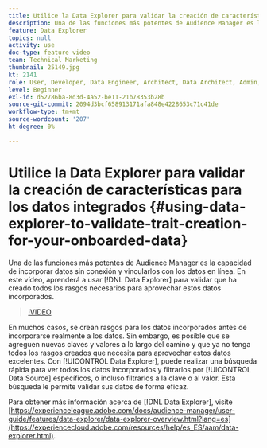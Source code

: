 ```yaml
---
title: Utilice la Data Explorer para validar la creación de características para los datos integrados
description: Una de las funciones más potentes de Audience Manager es la capacidad de incorporar datos sin conexión y vincularlos con los datos en línea. En este vídeo, aprenderá a utilizar la Data Explorer para validar que ha creado todos los rasgos necesarios para aprovechar estos datos integrados.
feature: Data Explorer
topics: null
activity: use
doc-type: feature video
team: Technical Marketing
thumbnail: 25149.jpg
kt: 2141
role: User, Developer, Data Engineer, Architect, Data Architect, Admin, Leader
level: Beginner
exl-id: d52786ba-8d3d-4a52-be11-21b78353b28b
source-git-commit: 2094d3bcf658913171afa848e4228653c71c41de
workflow-type: tm+mt
source-wordcount: '207'
ht-degree: 0%

---
```


# Utilice la Data Explorer para validar la creación de características para los datos integrados {#using-data-explorer-to-validate-trait-creation-for-your-onboarded-data}

Una de las funciones más potentes de Audience Manager es la capacidad de incorporar datos sin conexión y vincularlos con los datos en línea. En este vídeo, aprenderá a usar [!DNL Data Explorer] para validar que ha creado todos los rasgos necesarios para aprovechar estos datos incorporados.

>[!VIDEO](https://video.tv.adobe.com/v/25149/?quality=12)

En muchos casos, se crean rasgos para los datos incorporados antes de incorporarse realmente a los datos. Sin embargo, es posible que se agreguen nuevas claves y valores a lo largo del camino y que ya no tenga todos los rasgos creados que necesita para aprovechar estos datos excelentes. Con [!UICONTROL Data Explorer], puede realizar una búsqueda rápida para ver todos los datos incorporados y filtrarlos por [!UICONTROL Data Source] específicos, o incluso filtrarlos a la clave o al valor. Esta búsqueda le permite validar sus datos de forma eficaz.

Para obtener más información acerca de [!DNL Data Explorer], visite [https://experienceleague.adobe.com/docs/audience-manager/user-guide/features/data-explorer/data-explorer-overview.html?lang=es](https://experiencecloud.adobe.com/resources/help/es_ES/aam/data-explorer.html).
